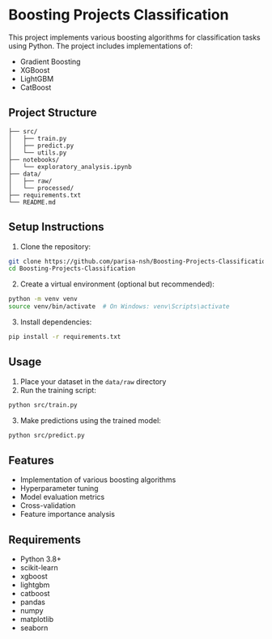 # Boosting Projects Classification

This project implements various boosting algorithms for classification tasks using Python. The project includes implementations of:
- Gradient Boosting
- XGBoost
- LightGBM
- CatBoost

## Project Structure
```
├── src/
│   ├── train.py
│   ├── predict.py
│   └── utils.py
├── notebooks/
│   └── exploratory_analysis.ipynb
├── data/
│   ├── raw/
│   └── processed/
├── requirements.txt
└── README.md
```

## Setup Instructions

1. Clone the repository:
```bash
git clone https://github.com/parisa-nsh/Boosting-Projects-Classification.git
cd Boosting-Projects-Classification
```

2. Create a virtual environment (optional but recommended):
```bash
python -m venv venv
source venv/bin/activate  # On Windows: venv\Scripts\activate
```

3. Install dependencies:
```bash
pip install -r requirements.txt
```

## Usage

1. Place your dataset in the `data/raw` directory
2. Run the training script:
```bash
python src/train.py
```

3. Make predictions using the trained model:
```bash
python src/predict.py
```

## Features
- Implementation of various boosting algorithms
- Hyperparameter tuning
- Model evaluation metrics
- Cross-validation
- Feature importance analysis

## Requirements
- Python 3.8+
- scikit-learn
- xgboost
- lightgbm
- catboost
- pandas
- numpy
- matplotlib
- seaborn 